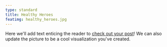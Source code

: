```yaml
---
type: standard
title: Healthy Heroes
featimg: healthy_heroes.jpg
---
```


Here we'll add text enticing the reader to <a href="https://stat231-f20.github.io/Blog-Healthy-Heroes/" target="blank">check out your post</a>!  We can also update the picture to be a cool visualization you've created.
